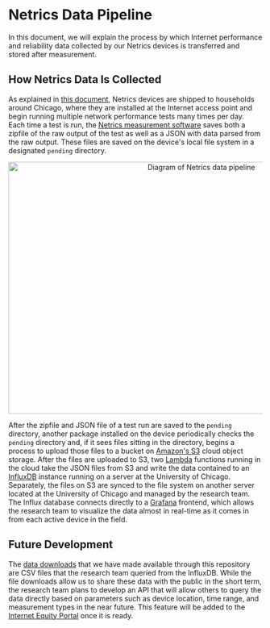 # Netrics Data Pipeline

In this document, we will explain the process by which Internet performance and reliability data collected by our Netrics devices is transferred and stored after measurement.

## How Netrics Data Is Collected

As explained in [this document](./netrics-deployment.md), Netrics devices are shipped to households around Chicago, where they are installed at the Internet access point and begin running multiple network performance tests many times per day. Each time a test is run, the [Netrics measurement software](https://github.com/chicago-cdac/nm-exp-active-netrics) saves both a zipfile of the raw output of the test as well as a JSON with data parsed from the raw output. These files are saved on the device's local file system in a designated `pending` directory.

<p align='center'><img src='../assets/images/pipeline.png' width='750' height='500' alt='Diagram of Netrics data pipeline'></p>

After the zipfile and JSON file of a test run are saved to the `pending` directory, another package installed on the device periodically checks the `pending` directory and, if it sees files sitting in the directory, begins a process to upload those files to a bucket on [Amazon's S3](https://aws.amazon.com/s3/) cloud object storage. After the files are uploaded to S3, two [Lambda](https://aws.amazon.com/lambda/?trk=12eea001-bcfd-40ce-9788-748f73400e32&sc_channel=ps&sc_campaign=acquisition&sc_medium=ACQ-P|PS-GO|Non-Brand|Desktop|SU|Compute|Solution|US|EN|DSA&s_kwcid=AL!4422!3!579354349672!!!g!!&trk=12eea001-bcfd-40ce-9788-748f73400e32&sc_channel=ps&sc_campaign=acquisition&sc_medium=ACQ-P|PS-GO|Non-Brand|Desktop|SU|Compute|Solution|US|EN|DSA&ef_id=Cj0KCQjwgYSTBhDKARIsAB8KukuHhaUqjLEKc6iqL_Fk8VHu0IXLmvxjJZ6fjj1MO7KWhV1iB30D3DkaArFCEALw_wcB:G:s&s_kwcid=AL!4422!3!579354349672!!!g!!) functions running in the cloud take the JSON files from S3 and write the data contained to an [InfluxDB](https://www.influxdata.com/) instance running on a server at the University of Chicago. Separately, the files on S3 are synced to the file system on another server located at the University of Chicago and managed by the research team. The Influx database connects directly to a [Grafana](https://grafana.com/) frontend, which allows the research team to visualize the data almost in real-time as it comes in from each active device in the field.

## Future Development

The [data downloads](https://github.com/chicago-cdac/netrics-data/releases/tag/netrics-data-1-2) that we have made available through this repository are CSV files that the research team queried from the InfluxDB. While the file downloads allow us to share these data with the public in the short term, the research team plans to develop an API that will allow others to query the data directly based on parameters such as device location, time range, and measurement types in the near future. This feature will be added to the [Internet Equity Portal](https://internetequity.uchicago.edu/) once it is ready.